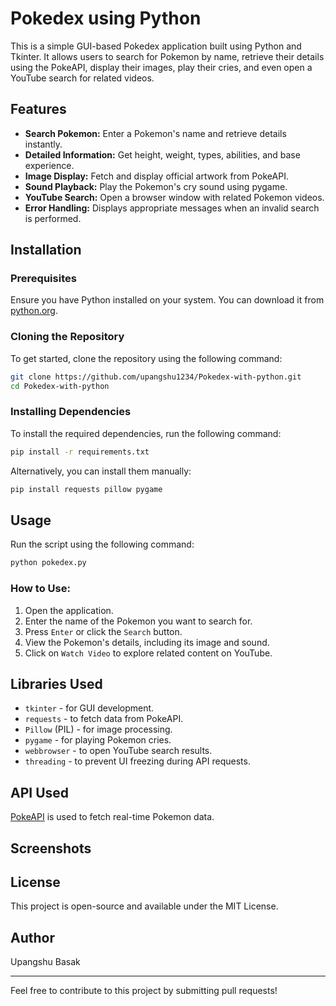 # Pokedex using Python

This is a simple GUI-based Pokedex application built using Python and Tkinter. It allows users to search for Pokemon by name, retrieve their details using the PokeAPI, display their images, play their cries, and even open a YouTube search for related videos.

## Features
- **Search Pokemon:** Enter a Pokemon's name and retrieve details instantly.
- **Detailed Information:** Get height, weight, types, abilities, and base experience.
- **Image Display:** Fetch and display official artwork from PokeAPI.
- **Sound Playback:** Play the Pokemon's cry sound using pygame.
- **YouTube Search:** Open a browser window with related Pokemon videos.
- **Error Handling:** Displays appropriate messages when an invalid search is performed.

## Installation

### Prerequisites
Ensure you have Python installed on your system. You can download it from [python.org](https://www.python.org/).

### Cloning the Repository
To get started, clone the repository using the following command:

```bash
git clone https://github.com/upangshu1234/Pokedex-with-python.git
cd Pokedex-with-python
```

### Installing Dependencies
To install the required dependencies, run the following command:

```bash
pip install -r requirements.txt
```

Alternatively, you can install them manually:

```bash
pip install requests pillow pygame
```

## Usage
Run the script using the following command:

```bash
python pokedex.py
```

### How to Use:
1. Open the application.
2. Enter the name of the Pokemon you want to search for.
3. Press `Enter` or click the `Search` button.
4. View the Pokemon's details, including its image and sound.
5. Click on `Watch Video` to explore related content on YouTube.

## Libraries Used
- `tkinter` - for GUI development.
- `requests` - to fetch data from PokeAPI.
- `Pillow` (PIL) - for image processing.
- `pygame` - for playing Pokemon cries.
- `webbrowser` - to open YouTube search results.
- `threading` - to prevent UI freezing during API requests.

## API Used
[PokeAPI](https://pokeapi.co/) is used to fetch real-time Pokemon data.

## Screenshots


## License
This project is open-source and available under the MIT License.

## Author
Upangshu Basak

---
Feel free to contribute to this project by submitting pull requests!

